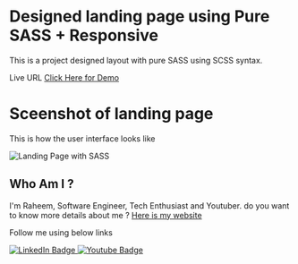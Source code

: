 # Designed landing page using Pure SASS + Responsive

This is a project designed layout with pure SASS using SCSS syntax.

Live URL [Click Here for Demo](https://raheemmohamed.github.io/pure-sass-project/)

# Sceenshot of landing page

This is how the user interface looks like

![Landing Page with SASS](https://i.ibb.co/3fF440h/pure-sass-landing-page-design.png)

## Who Am I ?

I'm Raheem, Software Engineer, Tech Enthusiast and Youtuber. do you want to know more details about me ? [Here is my website](https://inproto.net/raheem)

Follow me using below links

<div id="badges">
  <a href="https://www.linkedin.com/in/raheem-mohamed-293ab1113">
    <img src="https://img.shields.io/badge/LinkedIn-blue?style=for-the-badge&logo=linkedin&logoColor=white" alt="LinkedIn Badge"/>
  </a>
  <a href="https://www.youtube.com/channel/UCGntGI59Kz_WNCpaeOks0uw">
    <img src="https://img.shields.io/badge/YouTube-red?style=for-the-badge&logo=youtube&logoColor=white" alt="Youtube Badge"/>
  </a>
</div>
